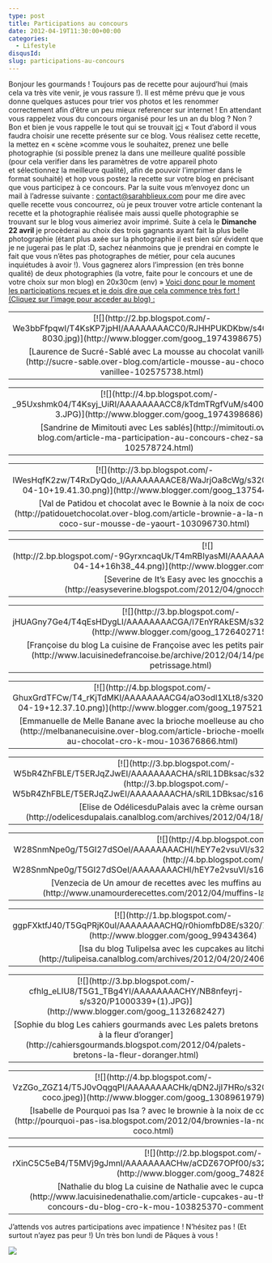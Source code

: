 ```yaml
---
type: post
title: Participations au concours
date: 2012-04-19T11:30:00+00:00
categories:
  - Lifestyle
disqusId:
slug: participations-au-concours
---
```


Bonjour les gourmands ! Toujours pas de recette pour aujourd’hui (mais cela va très vite venir, je vous rassure !). Il est même prévu que je vous donne quelques astuces pour trier vos photos et les renommer correctement afin d’être un peu mieux referencer sur internet ! En attendant vous rappelez vous du concours organisé pour les un an du blog ? Non ? Bon et bien je vous rappelle le tout qui se trouvait [ici](http://crokmou.blogspot.fr/2012/03/crokmou-souffle-sa-premiere-bougie.html) « Tout d’abord il vous faudra choisir une recette présente sur ce blog. Vous réalisez cette recette, la mettez en « scène »comme vous le souhaitez, prenez une belle photographie (si possible prenez la dans une meilleure qualité possible (pour cela verifier dans les paramètres de votre appareil photo et sélectionnez la meilleure qualité), afin de pouvoir l’imprimer dans le format souhaité) et hop vous postez la recette sur votre blog en précisant que vous participez à ce concours. Par la suite vous m’envoyez donc un mail à l’adresse suivante : contact@sarahblieux.com pour me dire avec quelle recette vous concourrez, où je peux trouver votre article contenant la recette et la photographie réalisée mais aussi quelle photographie se trouvant sur le blog vous aimeriez avoir imprimé. Suite à cela le **Dimanche 22 avril** je procèderai au choix des trois gagnants ayant fait la plus belle photographie (étant plus axée sur la photographie il est bien sûr évident que je ne jugerai pas le plat :D, sachez néanmoins que je prendrai en compte le fait que vous n’êtes pas photographes de métier, pour cela aucunes inquiétudes à avoir !). Vous gagnerez alors l’impression (en très bonne qualité) de deux photographies (la votre, faite pour le concours et une de votre choix sur mon blog) en 20x30cm (env) »    <u>Voici donc pour le moment les participations reçues et je dois dire que cela commence très fort ! (Cliquez sur l’image pour acceder au blog) :</u>

<table align="center" cellpadding="0" cellspacing="0" style="margin-left: auto; margin-right: auto; text-align: center;">

<tbody>

<tr>

<td style="text-align: center;">[![](http://2.bp.blogspot.com/-We3bbFfpqwI/T4KsKP7jpHI/AAAAAAAACC0/RJHHPUKDKbw/s400/12-8030.jpg)](http://www.blogger.com/goog_1974398675)</td>

</tr>

<tr>

<td style="text-align: center;">[Laurence de Sucré-Sablé avec La mousse au chocolat vanillée](http://sucre-sable.over-blog.com/article-mousse-au-chocolat-vanillee-102575738.html)</td>

</tr>

</tbody>

</table>

<table align="center" cellpadding="0" cellspacing="0" style="margin-left: auto; margin-right: auto; text-align: center;">

<tbody>

<tr>

<td style="text-align: center;">[![](http://4.bp.blogspot.com/-_95Uxshmk04/T4Ksyj_UiRI/AAAAAAAACC8/kTdmTRgfVuM/s400/Sandrine-3.JPG)](http://www.blogger.com/goog_1974398686)</td>

</tr>

<tr>

<td style="text-align: center;">[Sandrine de Mimitouti avec Les sablés](http://mimitouti.over-blog.com/article-ma-participation-au-concours-chez-sarah-102578724.html)</td>

</tr>

</tbody>

</table>

<table align="center" cellpadding="0" cellspacing="0" style="margin-left: auto; margin-right: auto; text-align: center;">

<tbody>

<tr>

<td style="text-align: center;">[![](http://3.bp.blogspot.com/-IWesHqfK2zw/T4RxDyQdo_I/AAAAAAAACE8/WaJrjOa8cWg/s320/2012-04-10+19.41.30.png)](http://www.blogger.com/goog_137544095)</td>

</tr>

<tr>

<td style="text-align: center;">[Val de Patidou et chocolat avec le Bownie à la noix de coco](http://patidouetchocolat.over-blog.com/article-brownie-a-la-noix-de-coco-sur-mousse-de-yaourt-103096730.html)</td>

</tr>

</tbody>

</table>

<table align="center" cellpadding="0" cellspacing="0" style="margin-left: auto; margin-right: auto; text-align: center;">

<tbody>

<tr>

<td style="text-align: center;">[![](http://2.bp.blogspot.com/-9GyrxncaqUk/T4mRBIyasMI/AAAAAAAACFs/vCdp5uyMvWI/s320/2012-04-14+16h38_44.png)](http://www.blogger.com/goog_489669073)</td>

</tr>

<tr>

<td style="text-align: center;">[Severine de It’s Easy avec les gnocchis au parmesan](http://easyseverine.blogspot.com/2012/04/gnocchis-au-parmesan.html)</td>

</tr>

</tbody>

</table>

<table align="center" cellpadding="0" cellspacing="0" style="margin-left: auto; margin-right: auto; text-align: center;">

<tbody>

<tr>

<td style="text-align: center;">[![](http://3.bp.blogspot.com/-jHUAGny7Ge4/T4qEsHDygLI/AAAAAAAACGA/l7EnYRAkESM/s320/4229283257.JPG)](http://www.blogger.com/goog_1726402715)</td>

</tr>

<tr>

<td style="text-align: center;">[Françoise du blog La cuisine de Françoise avec les petits pains sans pétrissage](http://www.lacuisinedefrancoise.be/archive/2012/04/14/petits-pains-sans-petrissage.html)</td>

</tr>

</tbody>

</table>

<table align="center" cellpadding="0" cellspacing="0" style="margin-left: auto; margin-right: auto; text-align: center;">

<tbody>

<tr>

<td style="text-align: center;">[![](http://4.bp.blogspot.com/-GhuxGrdTFCw/T4_rKjTdMKI/AAAAAAAACG4/aO3odl1XLt8/s320/2012-04-19+12.37.10.png)](http://www.blogger.com/goog_1975211197)</td>

</tr>

<tr>

<td style="text-align: center;">[Emmanuelle de Melle Banane avec la brioche moelleuse au chocolat](http://melbananecuisine.over-blog.com/article-brioche-moelleuse-au-chocolat-cro-k-mou-103676866.html)</td>

</tr>

</tbody>

</table>

<table align="center" cellpadding="0" cellspacing="0" style="margin-left: auto; margin-right: auto; text-align: center;">

<tbody>

<tr>

<td style="text-align: center;">[![](http://3.bp.blogspot.com/-W5bR4ZhFBLE/T5ERJqZJwEI/AAAAAAAACHA/sRlL1DBksac/s320/P4190087.JPG)](http://3.bp.blogspot.com/-W5bR4ZhFBLE/T5ERJqZJwEI/AAAAAAAACHA/sRlL1DBksac/s1600/P4190087.JPG)</td>

</tr>

<tr>

<td style="text-align: center;">[Elise de OdélicesduPalais avec la crème oursante](http://odelicesdupalais.canalblog.com/archives/2012/04/18/24056454.html)</td>

</tr>

</tbody>

</table>

<table align="center" cellpadding="0" cellspacing="0" style="margin-left: auto; margin-right: auto; text-align: center;">

<tbody>

<tr>

<td style="text-align: center;">[![](http://4.bp.blogspot.com/-W28SnmNpe0g/T5GI27dSOeI/AAAAAAAACHI/hEY7e2vsuVI/s320/200412.muffins_coco_m&ms.1.JPG)](http://4.bp.blogspot.com/-W28SnmNpe0g/T5GI27dSOeI/AAAAAAAACHI/hEY7e2vsuVI/s1600/200412.muffins_coco_m&ms.1.JPG)</td>

</tr>

<tr>

<td style="text-align: center;">[Venzecia de Un amour de recettes avec les muffins au lait de coco et éclats d’M&M’s](http://www.unamourderecettes.com/2012/04/muffins-lait-de-coco-et-eclats-dm.html)</td>

</tr>

</tbody>

</table>

<table align="center" cellpadding="0" cellspacing="0" style="margin-left: auto; margin-right: auto; text-align: center;">

<tbody>

<tr>

<td style="text-align: center;">[![](http://1.bp.blogspot.com/-ggpFXktfJ40/T5GqPRjK0uI/AAAAAAAACHQ/r0hiomfbD8E/s320/74953387_p.jpg)](http://www.blogger.com/goog_99434364)</td>

</tr>

<tr>

<td style="text-align: center;">[Isa du blog TulipeIsa avec les cupcakes au litchi](http://tulipeisa.canalblog.com/archives/2012/04/20/24063253.html)</td>

</tr>

</tbody>

</table>

<table align="center" cellpadding="0" cellspacing="0" style="margin-left: auto; margin-right: auto; text-align: center;">

<tbody>

<tr>

<td style="text-align: center;">[![](http://3.bp.blogspot.com/-cfhlg_eLIU8/T5G1_TBg4YI/AAAAAAAACHY/NB8nfeyrj-s/s320/P1000339+(1).JPG)](http://www.blogger.com/goog_1132682427)</td>

</tr>

<tr>

<td style="text-align: center;">[Sophie du blog Les cahiers gourmands avec Les palets bretons à la fleur d’oranger](http://cahiersgourmands.blogspot.com/2012/04/palets-bretons-la-fleur-doranger.html)</td>

</tr>

</tbody>

</table>

<table align="center" cellpadding="0" cellspacing="0" style="margin-left: auto; margin-right: auto; text-align: center;">

<tbody>

<tr>

<td style="text-align: center;">[![](http://4.bp.blogspot.com/-VzZGo_ZGZ14/T5J0vOqgqPI/AAAAAAAACHk/qDN2JjI7HRo/s320/brow-coco.jpeg)](http://www.blogger.com/goog_1308961979)</td>

</tr>

<tr>

<td style="text-align: center;">[Isabelle de Pourquoi pas Isa ? avec le brownie à la noix de coco](http://pourquoi-pas-isa.blogspot.com/2012/04/brownies-la-noix-de-coco.html)</td>

</tr>

</tbody>

</table>

<table align="center" cellpadding="0" cellspacing="0" style="margin-left: auto; margin-right: auto; text-align: center;">

<tbody>

<tr>

<td style="text-align: center;">[![](http://2.bp.blogspot.com/-rXinC5C5eB4/T5MVj9gJmnI/AAAAAAAACHw/aCDZ67OPf00/s320/cupcake_thé_vert_matcha.jpg)](http://www.blogger.com/goog_748280909)</td>

</tr>

<tr>

<td style="text-align: center;">[Nathalie du blog La cuisine de Nathalie avec le cupcake au thé vert matcha](http://www.lacuisinedenathalie.com/article-cupcakes-au-the-matcha-participation-au-concours-du-blog-cro-k-mou-103825370-comments.html#anchorComment)</td>

</tr>

</tbody>

</table>

  J’attends vos autres participations avec impatience ! N’hésitez pas ! (Et surtout n’ayez pas peur !) Un très bon lundi de Pâques à vous !

[![](http://4.bp.blogspot.com/-2bLosyMFac4/TxhFg0sR2dI/AAAAAAAABec/Mzg1OnlXUmM/s1600/Signature+copie.jpg)](http://4.bp.blogspot.com/-2bLosyMFac4/TxhFg0sR2dI/AAAAAAAABec/Mzg1OnlXUmM/s1600/Signature+copie.jpg)


